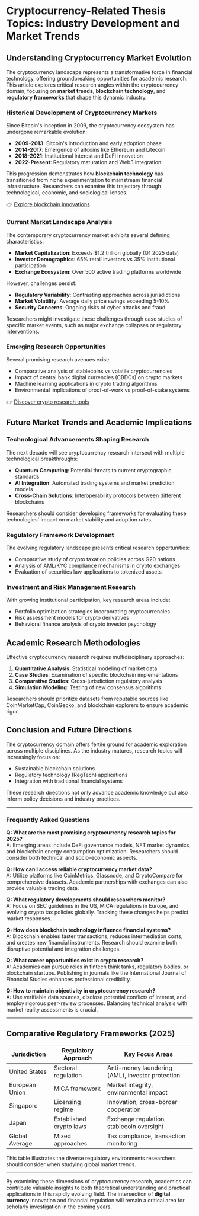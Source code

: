 # Cryptocurrency-Related Thesis Topics: Industry Development and Market Trends

## Understanding Cryptocurrency Market Evolution

The cryptocurrency landscape represents a transformative force in financial technology, offering groundbreaking opportunities for academic research. This article explores critical research angles within the cryptocurrency domain, focusing on **market trends**, **blockchain technology**, and **regulatory frameworks** that shape this dynamic industry.

### Historical Development of Cryptocurrency Markets

Since Bitcoin's inception in 2009, the cryptocurrency ecosystem has undergone remarkable evolution:
- **2009-2013**: Bitcoin's introduction and early adoption phase
- **2014-2017**: Emergence of altcoins like Ethereum and Litecoin
- **2018-2021**: Institutional interest and DeFi innovation
- **2022-Present**: Regulatory maturation and Web3 integration

This progression demonstrates how **blockchain technology** has transitioned from niche experimentation to mainstream financial infrastructure. Researchers can examine this trajectory through technological, economic, and sociological lenses.

👉 [Explore blockchain innovations](https://bit.ly/okx-bonus)

### Current Market Landscape Analysis

The contemporary cryptocurrency market exhibits several defining characteristics:
- **Market Capitalization**: Exceeds $1.2 trillion globally (Q1 2025 data)
- **Investor Demographics**: 65% retail investors vs 35% institutional participation
- **Exchange Ecosystem**: Over 500 active trading platforms worldwide

However, challenges persist:
- **Regulatory Variability**: Contrasting approaches across jurisdictions
- **Market Volatility**: Average daily price swings exceeding 5-10%
- **Security Concerns**: Ongoing risks of cyber attacks and fraud

Researchers might investigate these challenges through case studies of specific market events, such as major exchange collapses or regulatory interventions.

### Emerging Research Opportunities

Several promising research avenues exist:
- Comparative analysis of stablecoins vs volatile cryptocurrencies
- Impact of central bank digital currencies (CBDCs) on crypto markets
- Machine learning applications in crypto trading algorithms
- Environmental implications of proof-of-work vs proof-of-stake systems

👉 [Discover crypto research tools](https://bit.ly/okx-bonus)

## Future Market Trends and Academic Implications

### Technological Advancements Shaping Research

The next decade will see cryptocurrency research intersect with multiple technological breakthroughs:
- **Quantum Computing**: Potential threats to current cryptographic standards
- **AI Integration**: Automated trading systems and market prediction models
- **Cross-Chain Solutions**: Interoperability protocols between different blockchains

Researchers should consider developing frameworks for evaluating these technologies' impact on market stability and adoption rates.

### Regulatory Framework Development

The evolving regulatory landscape presents critical research opportunities:
- Comparative study of crypto taxation policies across G20 nations
- Analysis of AML/KYC compliance mechanisms in crypto exchanges
- Evaluation of securities law applications to tokenized assets

### Investment and Risk Management Research

With growing institutional participation, key research areas include:
- Portfolio optimization strategies incorporating cryptocurrencies
- Risk assessment models for crypto derivatives
- Behavioral finance analysis of crypto investor psychology

## Academic Research Methodologies

Effective cryptocurrency research requires multidisciplinary approaches:
1. **Quantitative Analysis**: Statistical modeling of market data
2. **Case Studies**: Examination of specific blockchain implementations
3. **Comparative Studies**: Cross-jurisdiction regulatory analysis
4. **Simulation Modeling**: Testing of new consensus algorithms

Researchers should prioritize datasets from reputable sources like CoinMarketCap, CoinGecko, and blockchain explorers to ensure academic rigor.

## Conclusion and Future Directions

The cryptocurrency domain offers fertile ground for academic exploration across multiple disciplines. As the industry matures, research topics will increasingly focus on:
- Sustainable blockchain solutions
- Regulatory technology (RegTech) applications
- Integration with traditional financial systems

These research directions not only advance academic knowledge but also inform policy decisions and industry practices.

---

### Frequently Asked Questions

**Q: What are the most promising cryptocurrency research topics for 2025?**  
A: Emerging areas include DeFi governance models, NFT market dynamics, and blockchain energy consumption optimization. Researchers should consider both technical and socio-economic aspects.

**Q: How can I access reliable cryptocurrency market data?**  
A: Utilize platforms like CoinMetrics, Glassnode, and CryptoCompare for comprehensive datasets. Academic partnerships with exchanges can also provide valuable trading data.

**Q: What regulatory developments should researchers monitor?**  
A: Focus on SEC guidelines in the US, MiCA regulations in Europe, and evolving crypto tax policies globally. Tracking these changes helps predict market responses.

**Q: How does blockchain technology influence financial systems?**  
A: Blockchain enables faster transactions, reduces intermediation costs, and creates new financial instruments. Research should examine both disruptive potential and integration challenges.

**Q: What career opportunities exist in crypto research?**  
A: Academics can pursue roles in fintech think tanks, regulatory bodies, or blockchain startups. Publishing in journals like the International Journal of Financial Studies enhances professional credibility.

**Q: How to maintain objectivity in cryptocurrency research?**  
A: Use verifiable data sources, disclose potential conflicts of interest, and employ rigorous peer-review processes. Balancing technical analysis with market reality assessments is crucial.

---

## Comparative Regulatory Frameworks (2025)

| Jurisdiction | Regulatory Approach | Key Focus Areas |
|-------------|---------------------|-----------------|
| United States | Sectoral regulation | Anti-money laundering (AML), investor protection |
| European Union | MiCA framework | Market integrity, environmental impact |
| Singapore | Licensing regime | Innovation, cross-border cooperation |
| Japan | Established crypto laws | Exchange regulation, stablecoin oversight |
| Global Average | Mixed approaches | Tax compliance, transaction monitoring |

This table illustrates the diverse regulatory environments researchers should consider when studying global market trends.

---

By examining these dimensions of cryptocurrency research, academics can contribute valuable insights to both theoretical understanding and practical applications in this rapidly evolving field. The intersection of **digital currency** innovation and financial regulation will remain a critical area for scholarly investigation in the coming years.